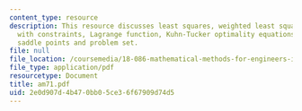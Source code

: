 ```yaml
---
content_type: resource
description: This resource discusses least squares, weighted least squares, minimizing
  with constraints, Lagrange function, Kuhn-Tucker optimality equations, duality and
  saddle points and problem set.
file: null
file_location: /coursemedia/18-086-mathematical-methods-for-engineers-ii-spring-2006/2e0d907d4b470bb05ce36f67909d74d5_am71.pdf
file_type: application/pdf
resourcetype: Document
title: am71.pdf
uid: 2e0d907d-4b47-0bb0-5ce3-6f67909d74d5
---
```

